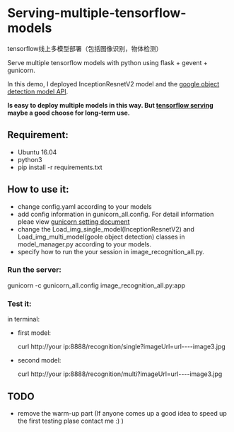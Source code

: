 # Serving-multiple-tensorflow-models
tensorflow线上多模型部署（包括图像识别，物体检测）

Serve multiple tensorflow models with python using flask + gevent + gunicorn.

In this demo, I deployed InceptionResnetV2 model and the [google object detection model API](https://github.com/tensorflow/models/tree/master/research/object_detection).

**Is easy to deploy multiple models in this way. But [tensorflow serving](https://www.tensorflow.org/serving/) maybe a good choose for long-term use.**

## Requirement:
- Ubuntu 16.04
- python3
- pip install -r requirements.txt

## How to use it:
- change config.yaml according to your models
- add config information in gunicorn_all.config. For detail information pleae view [gunicorn setting document](http://docs.gunicorn.org/en/latest/settings.html)
- change the Load_img_single_model(InceptionResnetV2) and Load_img_multi_model(goole object detection) classes in model_manager.py according to your models.
- specify how to run the your session in image_recognition_all.py.

### Run the server:
gunicorn -c gunicorn_all.config image_recognition_all.py:app

### Test it:
in terminal:
- first model:

  curl http://your ip:8888/recognition/single?imageUrl=url----image3.jpg
- second model:

  curl http://your ip:8888/recognition/multi?imageUrl=url----image3.jpg

## TODO
- remove the warm-up part (If anyone comes up a good idea to speed up the first testing plase contact me :) )
